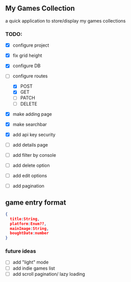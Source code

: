 ## My Games Collection

a quick application to store/display my games collections

### TODO: 
- [X] configure project
- [X] fix grid height
- [X] configure DB
- [ ] configure routes
  - [X] POST
  - [X] GET
  - [ ] PATCH
  - [ ] DELETE
- [X] make adding page
- [X] make searchbar
- [X] add api key security
- [ ] add details page
- [ ] add filter by console
- [ ] add delete option
- [ ] add edit options
- [ ] add pagination


## game entry format

```json
{
  title:String,
  platform:Enum??,
  mainImage:String,
  boughtDate:number
}
```

### future ideas
- [ ] add "light" mode
- [ ] add indie games list
- [ ] add scroll pagination/ lazy loading

